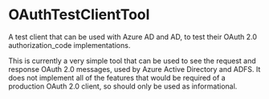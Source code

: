 OAuthTestClientTool
===================

A test client that can be used with Azure AD and AD, to test their OAuth 2.0 authorization_code implementations.

This is currently a very simple tool that can be used to see the request and response OAuth 2.0 messages, used by Azure Active Directory and ADFS. It does not implement all of the features that would be required of a production OAuth 2.0 client, so should only be used as informational.


